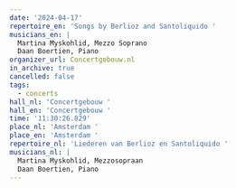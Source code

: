 ```yaml
---
date: '2024-04-17'
repertoire_en: 'Songs by Berlioz and Santoliquido '
musicians_en: |
  Martina Myskohlid, Mezzo Soprano 
  Daan Boertien, Piano 
organizer_url: Concertgebouw.nl
in_archive: true
cancelled: false
tags:
  - concerts
hall_nl: 'Concertgebouw '
hall_en: 'Concertgebouw '
time: '11:30:26.829'
place_nl: 'Amsterdam '
place_en: 'Amsterdam '
repertoire_nl: 'Liederen van Berlioz en Santoliquido '
musicians_nl: |
  Martina Myskohlid, Mezzosopraan 
  Daan Boertien, Piano
---
```


